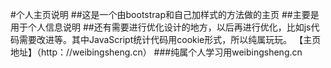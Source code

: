#个人主页说明
##这是一个由bootstrap和自己加样式的方法做的主页
##主要是用于个人信息说明
##还有需要进行优化设计的地方，以后再进行优化，比如js代码需要改进等。其中JavaScript统计代码用cookie形式，所以纯属玩玩。
【主页地址】（http：//weibingsheng.cn）
###纯属个人学习用weibingsheng.cn
